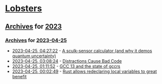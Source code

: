 # [Lobsters](../../../README.md)

## [Archives](../../index.md) for [2023](../index.md)

### [Archives](../../index.md) for [2023-04-25](index.md)

* [2023-04-25, 04:27:22](https://lobste.rs/s/ddif5e/sculk_sensor_calculator_why_it_demos) - [A sculk-sensor calculator (and why it demos quantum uncertainty)](https://www.youtube.com/watch?v=B0OuIi2YADc)
* [2023-04-25, 03:08:24](https://lobste.rs/s/37dvyx/distractions_cause_bad_code) - [Distractions Cause Bad Code](https://ntietz.com/blog/distractions-cause-bad-code/)
* [2023-04-25, 01:11:52](https://lobste.rs/s/xd1sfw/gcc_13_state_gccrs) - [GCC 13 and the state of gccrs](https://rust-gcc.github.io/2023/04/24/gccrs-and-gcc13-release.html)
* [2023-04-25, 00:02:49](https://lobste.rs/s/xm2rdj/rust_allows_redeclaring_local_variables) - [Rust allows redeclaring local variables to great benefit](https://ntietz.com/blog/rust-shadowing-idiomatic/)
